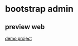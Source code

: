 # bootstrap admin
## preview web
[demo project](https://dynn01.github.io/bootstrap_admin/login.html)
